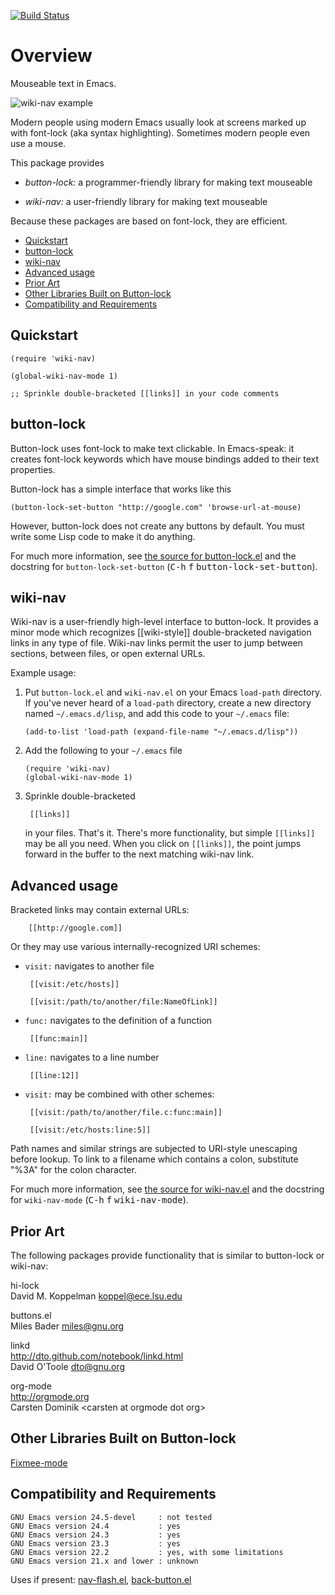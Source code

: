 [![Build Status](https://secure.travis-ci.org/rolandwalker/button-lock.png?branch=master)](http://travis-ci.org/rolandwalker/button-lock)

# Overview

Mouseable text in Emacs.

![wiki-nav example](https://raw.githubusercontent.com/rolandwalker/button-lock/master/wiki_nav_example.png)

Modern people using modern Emacs usually look at screens marked up with
font-lock (aka syntax highlighting).  Sometimes modern people even use a
mouse.

This package provides

 * *button-lock:* a programmer-friendly library for making text mouseable

 * *wiki-nav:* a user-friendly library for making text mouseable

Because these packages are based on font-lock, they are efficient.

 * [Quickstart](#quickstart)
 * [button-lock](#button-lock)
 * [wiki-nav](#wiki-nav)
 * [Advanced usage](#advanced-usage)
 * [Prior Art](#prior-art)
 * [Other Libraries Built on Button-lock](#other-libraries-built-on-button-lock)
 * [Compatibility and Requirements](#compatibility-and-requirements)

## Quickstart

```elisp
(require 'wiki-nav)
 
(global-wiki-nav-mode 1)
 
;; Sprinkle double-bracketed [[links]] in your code comments
```

## button-lock

Button-lock uses font-lock to make text clickable.  In Emacs-speak: it
creates font-lock keywords which have mouse bindings added to their
text properties.

Button-lock has a simple interface that works like this

```elisp
(button-lock-set-button "http://google.com" 'browse-url-at-mouse)
```

However, button-lock does not create any buttons by default.  You must write
some Lisp code to make it do anything.

For much more information, see [the source for button-lock.el](https://github.com/rolandwalker/button-lock/blob/master/button-lock.el)
and the docstring for `button-lock-set-button` (<kbd>C-h</kbd> <kbd>f</kbd> <kbd>button-lock-set-button</kbd>).

## wiki-nav

Wiki-nav is a user-friendly high-level interface to button-lock.  It
provides a minor mode which recognizes [[wiki-style]] double-bracketed
navigation links in any type of file.  Wiki-nav links permit the user
to jump between sections, between files, or open external URLs.

Example usage:

1. Put `button-lock.el` and `wiki-nav.el` on your Emacs `load-path`
   directory.  If you've never heard of a `load-path` directory, create a
   new directory named `~/.emacs.d/lisp`, and add this code to your
   `~/.emacs` file:

	```elisp
	(add-to-list 'load-path (expand-file-name "~/.emacs.d/lisp"))
	```

2. Add the following to your `~/.emacs` file

	```elisp
	(require 'wiki-nav)
	(global-wiki-nav-mode 1)
	```

3. Sprinkle double-bracketed

		[[links]]

	in your files.  That's it.  There's more functionality, but simple `[[links]]`
	may be all you need.  When you click on `[[links]]`, the point jumps forward
	in the buffer to the next matching wiki-nav link.

## Advanced usage

Bracketed links may contain external URLs:

		[[http://google.com]]

Or they may use various internally-recognized URI schemes:

 * `visit:` navigates to another file

		[[visit:/etc/hosts]]

		[[visit:/path/to/another/file:NameOfLink]]

 * `func:` navigates to the definition of a function

		[[func:main]]

 * `line:` navigates to a line number

		[[line:12]]

 * `visit:` may be combined with other schemes:

		[[visit:/path/to/another/file.c:func:main]]

		[[visit:/etc/hosts:line:5]]

Path names and similar strings are subjected to URI-style unescaping before
lookup.  To link to a filename which contains a colon, substitute "%3A" for
the colon character.

For much more information, see [the source for wiki-nav.el](https://github.com/rolandwalker/button-lock/blob/master/wiki-nav.el)
and the docstring for `wiki-nav-mode` (<kbd>C-h</kbd> <kbd>f</kbd> <kbd>wiki-nav-mode</kbd>).

## Prior Art

The following packages provide functionality that is similar to button-lock
or wiki-nav:

hi-lock  
David M. Koppelman <koppel@ece.lsu.edu>

buttons.el  
Miles Bader <miles@gnu.org>

linkd  
<http://dto.github.com/notebook/linkd.html>  
David O'Toole <dto@gnu.org>

org-mode  
<http://orgmode.org>  
Carsten Dominik &lt;carsten at orgmode dot org&gt;

## Other Libraries Built on Button-lock

[Fixmee-mode](http://github.com/rolandwalker/fixmee)

## Compatibility and Requirements

	GNU Emacs version 24.5-devel     : not tested
	GNU Emacs version 24.4           : yes
	GNU Emacs version 24.3           : yes
	GNU Emacs version 23.3           : yes
	GNU Emacs version 22.2           : yes, with some limitations
	GNU Emacs version 21.x and lower : unknown

Uses if present: [nav-flash.el](http://github.com/rolandwalker/nav-flash), [back-button.el](http://github.com/rolandwalker/back-button)

